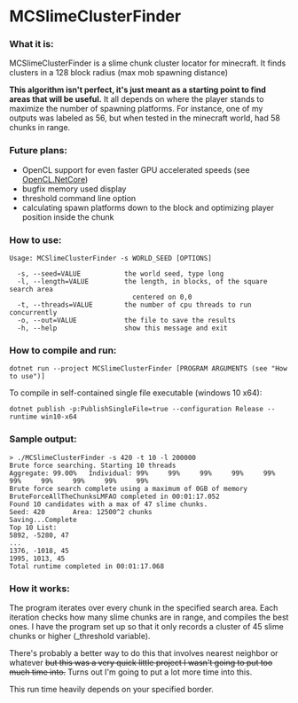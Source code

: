 # MCSlimeClusterFinder
### What it is:
MCSlimeClusterFinder is a slime chunk cluster locator for minecraft. It finds clusters in a 128 block radius (max mob spawning distance)

**This algorithm isn't perfect, it's just meant as a starting point to find areas that will be useful.** It all depends on where the player stands to maximize the number of spawning platforms. For instance, one of my outputs was labeled as 56, but when tested in the minecraft world, had 58 chunks in range.

### Future plans:
* OpenCL support for even faster GPU accelerated speeds (see [OpenCL.NetCore](https://github.com/FracturedCodes/OpenCL.NetCore))
* bugfix memory used display
* threshold command line option
* calculating spawn platforms down to the block and optimizing player position inside the chunk

### How to use:
```
Usage: MCSlimeClusterFinder -s WORLD_SEED [OPTIONS]

  -s, --seed=VALUE           the world seed, type long
  -l, --length=VALUE         the length, in blocks, of the square search area
                               centered on 0,0
  -t, --threads=VALUE        the number of cpu threads to run concurrently
  -o, --out=VALUE            the file to save the results
  -h, --help                 show this message and exit
```

### How to compile and run:
`dotnet run --project MCSlimeClusterFinder [PROGRAM ARGUMENTS (see "How to use")]`

To compile in self-contained single file executable (windows 10 x64):

`dotnet publish -p:PublishSingleFile=true --configuration Release --runtime win10-x64`

### Sample output:
```
> ./MCSlimeClusterFinder -s 420 -t 10 -l 200000
Brute force searching. Starting 10 threads
Aggregate: 99.00%   Individual: 99%     99%     99%     99%     99%     99%     99%     99%     99%     99%
Brute force search complete using a maximum of 0GB of memory
BruteForceAllTheChunksLMFAO completed in 00:01:17.052
Found 10 candidates with a max of 47 slime chunks.
Seed: 420       Area: 12500^2 chunks
Saving...Complete
Top 10 List:
5892, -5280, 47
...
1376, -1018, 45
1995, 1013, 45
Total runtime completed in 00:01:17.068
```

### How it works:
The program iterates over every chunk in the specified search area. Each iteration checks how many slime chunks are in range, and compiles the best ones. I have the program set up so that it only records a cluster of 45 slime chunks or higher (_threshold variable).

There's probably a better way to do this that involves nearest neighbor or whatever ~~but this was a very quick little project I wasn't going to put too much time into.~~ Turns out I'm going to put a lot more time into this.


This run time heavily depends on your specified border.
